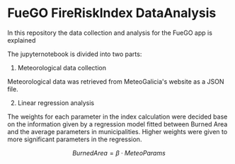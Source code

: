 # FueGO FireRiskIndex DataAnalysis

In this repository the data collection and analysis for the FueGO app is explained

The jupyternotebook is divided into two parts:
1. Meteorological data collection

Meteorological data was retrieved from MeteoGalicia's website as a JSON file.

2. Linear regression analysis

The weights for each parameter in the index calculation were decided base on the information given by a regression model fitted between Burned Area and the average parameters in municipalities. Higher weights were given to more significant parameters in the regression.

$$ BurnedArea = \beta \cdot MeteoParams $$
